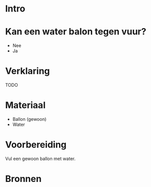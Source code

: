 # Intro

# Kan een water balon tegen vuur?
- Nee
- Ja
    
# Verklaring
TODO

# Materiaal
- Ballon (gewoon)
- Water
 

# Voorbereiding
Vul een gewoon ballon met water.


# Bronnen
